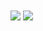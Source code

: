 <span>
  <img align="center" src="https://github-readme-stats.vercel.app/api?username=miy4mori&count_private=true&show_icons=true&&theme=cobalt" />
</span>
<span>
  <img align="center" src="https://github-readme-stats.vercel.app/api/top-langs/?username=miy4mori&theme=cobalt&layout=compact" />
</span>
